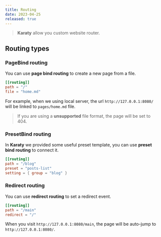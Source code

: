 ```yaml
---
title: Routing
date: 2023-04-25
released: true
---
```


> **Karaty** allow you custom website router.

## Routing types

### PageBind routing

You can use **page bind routing** to create a new page from a file.

```toml
[[routing]]
path = "/"
file = "home.md"
```

For example, when we using local server, the url  `http://127.0.0.1:8080/` will be linked to `pages/home.md` file.

> If you are using a **unsupported** file format, the page will be set to 404.

### PresetBind routing

In **Karaty** we provided some useful preset template, you can use **preset bind routing** to connect it.

```toml
[[routing]]
path = "/blog"
preset = "posts-list"
setting = { group = "blog" }
```

### Redirect routing

You can use **redirect routing** to set a redirect event.

```toml
[[routing]]
path = "/main"
redirect = "/"
```

When you visit `http://127.0.0.1:8080/main`, the page will be auto-jump to `http://127.0.0.1:8080/`.